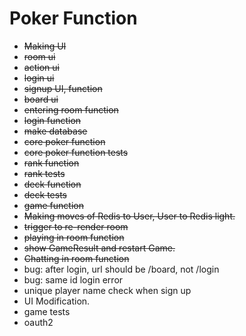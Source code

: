 # Poker Function

- ~~Making UI~~
- ~~room ui~~
- ~~action ui~~
- ~~login ui~~
- ~~signup UI, function~~
- ~~board ui~~
- ~~entering room function~~
- ~~login function~~
- ~~make database~~
- ~~core poker function~~
- ~~core poker function tests~~
- ~~rank function~~
- ~~rank tests~~
- ~~deck function~~
- ~~deck tests~~
- ~~game function~~
- ~~Making moves of Redis to User, User to Redis light.~~
- ~~trigger to re-render room~~
- ~~playing in room function~~
- ~~show GameResult and restart Game.~~
- ~~Chatting in room function~~
- bug: after login, url should be /board, not /login
- bug: same id login error
- unique player name check when sign up
- UI Modification.
- game tests
- oauth2
